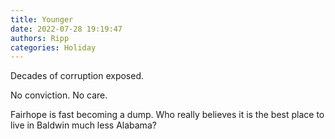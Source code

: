 ```yaml
---
title: Younger
date: 2022-07-28 19:19:47
authors: Ripp
categories: Holiday
---
```


 Decades of corruption exposed.

No conviction.
No care.

Fairhope is fast becoming a dump. Who really believes it is the best place to live in Baldwin much less Alabama?